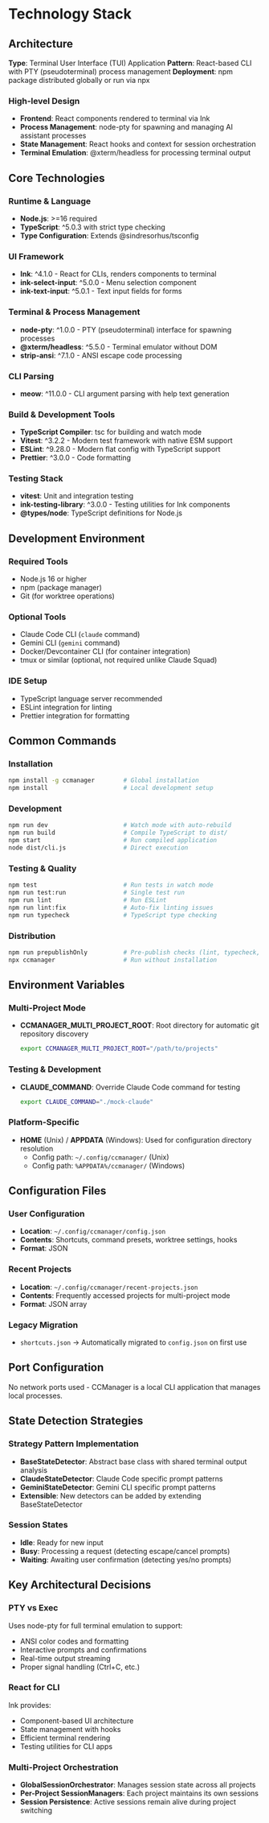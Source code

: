 # Technology Stack

## Architecture

**Type**: Terminal User Interface (TUI) Application
**Pattern**: React-based CLI with PTY (pseudoterminal) process management
**Deployment**: npm package distributed globally or run via npx

### High-level Design
- **Frontend**: React components rendered to terminal via Ink
- **Process Management**: node-pty for spawning and managing AI assistant processes
- **State Management**: React hooks and context for session orchestration
- **Terminal Emulation**: @xterm/headless for processing terminal output

## Core Technologies

### Runtime & Language
- **Node.js**: >=16 required
- **TypeScript**: ^5.0.3 with strict type checking
- **Type Configuration**: Extends @sindresorhus/tsconfig

### UI Framework
- **Ink**: ^4.1.0 - React for CLIs, renders components to terminal
- **ink-select-input**: ^5.0.0 - Menu selection component
- **ink-text-input**: ^5.0.1 - Text input fields for forms

### Terminal & Process Management
- **node-pty**: ^1.0.0 - PTY (pseudoterminal) interface for spawning processes
- **@xterm/headless**: ^5.5.0 - Terminal emulator without DOM
- **strip-ansi**: ^7.1.0 - ANSI escape code processing

### CLI Parsing
- **meow**: ^11.0.0 - CLI argument parsing with help text generation

### Build & Development Tools
- **TypeScript Compiler**: tsc for building and watch mode
- **Vitest**: ^3.2.2 - Modern test framework with native ESM support
- **ESLint**: ^9.28.0 - Modern flat config with TypeScript support
- **Prettier**: ^3.0.0 - Code formatting

### Testing Stack
- **vitest**: Unit and integration testing
- **ink-testing-library**: ^3.0.0 - Testing utilities for Ink components
- **@types/node**: TypeScript definitions for Node.js

## Development Environment

### Required Tools
- Node.js 16 or higher
- npm (package manager)
- Git (for worktree operations)

### Optional Tools
- Claude Code CLI (`claude` command)
- Gemini CLI (`gemini` command)
- Docker/Devcontainer CLI (for container integration)
- tmux or similar (optional, not required unlike Claude Squad)

### IDE Setup
- TypeScript language server recommended
- ESLint integration for linting
- Prettier integration for formatting

## Common Commands

### Installation
```bash
npm install -g ccmanager        # Global installation
npm install                     # Local development setup
```

### Development
```bash
npm run dev                     # Watch mode with auto-rebuild
npm run build                   # Compile TypeScript to dist/
npm start                       # Run compiled application
node dist/cli.js                # Direct execution
```

### Testing & Quality
```bash
npm test                        # Run tests in watch mode
npm run test:run                # Single test run
npm run lint                    # Run ESLint
npm run lint:fix                # Auto-fix linting issues
npm run typecheck               # TypeScript type checking
```

### Distribution
```bash
npm run prepublishOnly          # Pre-publish checks (lint, typecheck, test, build)
npx ccmanager                   # Run without installation
```

## Environment Variables

### Multi-Project Mode
- **CCMANAGER_MULTI_PROJECT_ROOT**: Root directory for automatic git repository discovery
  ```bash
  export CCMANAGER_MULTI_PROJECT_ROOT="/path/to/projects"
  ```

### Testing & Development
- **CLAUDE_COMMAND**: Override Claude Code command for testing
  ```bash
  export CLAUDE_COMMAND="./mock-claude"
  ```

### Platform-Specific
- **HOME** (Unix) / **APPDATA** (Windows): Used for configuration directory resolution
  - Config path: `~/.config/ccmanager/` (Unix)
  - Config path: `%APPDATA%/ccmanager/` (Windows)

## Configuration Files

### User Configuration
- **Location**: `~/.config/ccmanager/config.json`
- **Contents**: Shortcuts, command presets, worktree settings, hooks
- **Format**: JSON

### Recent Projects
- **Location**: `~/.config/ccmanager/recent-projects.json`
- **Contents**: Frequently accessed projects for multi-project mode
- **Format**: JSON array

### Legacy Migration
- `shortcuts.json` → Automatically migrated to `config.json` on first use

## Port Configuration

No network ports used - CCManager is a local CLI application that manages local processes.

## State Detection Strategies

### Strategy Pattern Implementation
- **BaseStateDetector**: Abstract base class with shared terminal output analysis
- **ClaudeStateDetector**: Claude Code specific prompt patterns
- **GeminiStateDetector**: Gemini CLI specific prompt patterns
- **Extensible**: New detectors can be added by extending BaseStateDetector

### Session States
- **Idle**: Ready for new input
- **Busy**: Processing a request (detecting escape/cancel prompts)
- **Waiting**: Awaiting user confirmation (detecting yes/no prompts)

## Key Architectural Decisions

### PTY vs Exec
Uses node-pty for full terminal emulation to support:
- ANSI color codes and formatting
- Interactive prompts and confirmations
- Real-time output streaming
- Proper signal handling (Ctrl+C, etc.)

### React for CLI
Ink provides:
- Component-based UI architecture
- State management with hooks
- Efficient terminal rendering
- Testing utilities for CLI apps

### Multi-Project Orchestration
- **GlobalSessionOrchestrator**: Manages session state across all projects
- **Per-Project SessionManagers**: Each project maintains its own sessions
- **Session Persistence**: Active sessions remain alive during project switching
